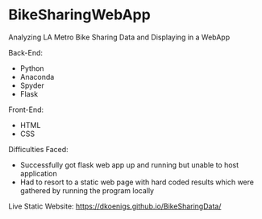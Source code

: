 # BikeSharingWebApp
Analyzing LA Metro Bike Sharing Data and Displaying in a WebApp

Back-End:
- Python
- Anaconda
- Spyder
- Flask

Front-End:
- HTML
- CSS

Difficulties Faced:
- Successfully got flask web app up and running but unable to host application
- Had to resort to a static web page with hard coded results which were gathered by running the program locally

Live Static Website: https://dkoenigs.github.io/BikeSharingData/ 
